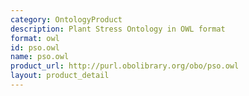```yaml
---
category: OntologyProduct
description: Plant Stress Ontology in OWL format
format: owl
id: pso.owl
name: pso.owl
product_url: http://purl.obolibrary.org/obo/pso.owl
layout: product_detail
---
```

